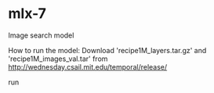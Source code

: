 # mlx-7
Image search model


How to run the model:
Download 'recipe1M_layers.tar.gz' and 'recipe1M_images_val.tar'
from http://wednesday.csail.mit.edu/temporal/release/

run 